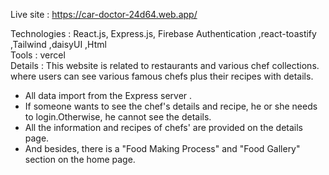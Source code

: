Live site : https://car-doctor-24d64.web.app/ </br>

Technologies : React.js, Express.js, Firebase Authentication ,react-toastify ,Tailwind ,daisyUI ,Html </br>
Tools : vercel </br>
Details : This website is related to restaurants and various chef collections. where users can see various famous chefs plus their recipes with details. </br>
* All data import from the Express server . </br>
* If someone wants to see the chef's details and recipe, he or she needs to login.Otherwise, he cannot see the details.
* All the information and recipes of chefs' are provided on the details page.
* And besides, there is a "Food Making Process" and "Food Gallery" section on the home page.
 
 
